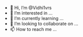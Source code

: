 - 👋 Hi, I’m @Vidhi1vrs
- 👀 I’m interested in ...
- 🌱 I’m currently learning ...
- 💞️ I’m looking to collaborate on ...
- 📫 How to reach me ...

<!---
Vidhi1vrs/Vidhi1vrs is a ✨ special ✨ repository because its `README.md` (this file) appears on your GitHub profile.
You can click the Preview link to take a look at your changes.
--->
